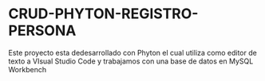# CRUD-PHYTON-REGISTRO-PERSONA
Este proyecto esta dedesarrollado con Phyton el cual utiliza como editor de texto a VIsual Studio Code y trabajamos con una base de datos en MySQL Workbench
